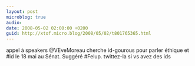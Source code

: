 ```yaml
---
layout: post
microblog: true
audio: 
date: 2008-05-02 02:00:00 +0200
guid: http://xtof.micro.blog/2008/05/02/t801765365.html
---
```

appel à speakers @VEveMoreau cherche id-gourous pour parler éthique et #id le 18 mai au Sénat. Suggéré #Felup. twittez-la si vs avez des ids
